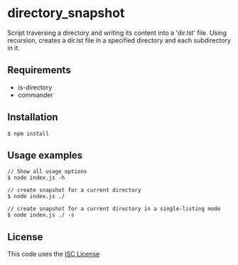 # directory_snapshot

Script traversing a directory and writing its content into a 'dir.lst' file. Using recursion, creates a dir.lst file in a specified directory and each subdirectory in it.

## Requirements

* is-directory
* commander

## Installation

```
$ npm install
```

## Usage examples

```
// Show all usage options
$ node index.js -h

// create snapshot for a current directory
$ node index.js ./

// create snapshot for a current directory in a single-listing mode
$ node index.js ./ -s

```

## License

This code uses the [ISC License](https://opensource.org/licenses/ISC)
